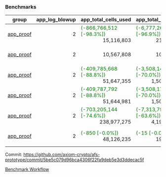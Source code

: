 ### Benchmarks
| group | app_log_blowup | app_total_cells_used | app_total_cycles | app_total_proof_time_ms | leaf_log_blowup | leaf_total_cells_used | leaf_total_cycles | leaf_total_proof_time_ms | max_segment_length | instance | alloc |
|---|---|---|---|---|---|---|---|---|---|---|---|
| [ app_proof ](https://github.com/axiom-crypto/afs-prototype/blob/gh-pages/benchmarks-pr/982/individual/base64_json-2-2-1048476-64cpu-linux-arm64-mimalloc.md) | <div style='text-align: right'> 2 </div>  | <span style='color: green'>(-866,766,512 [-98.3%])</span><div style='text-align: right'> 15,116,803 </div>  | <span style='color: green'>(-6,777,268 [-96.9%])</span><div style='text-align: right'> 217,347 </div>  | <span style='color: green'>(-38,339.0 [-95.2%])</span><div style='text-align: right'> 1,934.0 </div>  | <div style='text-align: right'> - </div>  | <div style='text-align: right'> - </div>  | <div style='text-align: right'> - </div>  | <div style='text-align: right'> - </div>  | 1048476 | 64cpu-linux-arm64 | mimalloc |
| [ app_proof ](https://github.com/axiom-crypto/afs-prototype/blob/gh-pages/benchmarks-pr/982/individual/ecrecover-2-2-1048476-64cpu-linux-arm64-mimalloc.md) | <div style='text-align: right'> 2 </div>  | <div style='text-align: right'> 10,567,808 </div>  | <div style='text-align: right'> 106,444 </div>  | <span style='color: green'>(-123.0 [-6.3%])</span><div style='text-align: right'> 1,832.0 </div>  | <div style='text-align: right'> - </div>  | <div style='text-align: right'> - </div>  | <div style='text-align: right'> - </div>  | <div style='text-align: right'> - </div>  | 1048476 | 64cpu-linux-arm64 | mimalloc |
| [ app_proof ](https://github.com/axiom-crypto/afs-prototype/blob/gh-pages/benchmarks-pr/982/individual/fibonacci-2-2-1048476-64cpu-linux-arm64-mimalloc.md) | <div style='text-align: right'> 2 </div>  | <span style='color: green'>(-409,785,668 [-88.8%])</span><div style='text-align: right'> 51,647,355 </div>  | <span style='color: green'>(-3,508,141 [-70.0%])</span><div style='text-align: right'> 1,500,219 </div>  | <span style='color: green'>(-21,695.0 [-80.8%])</span><div style='text-align: right'> 5,150.0 </div>  | <div style='text-align: right'> - </div>  | <div style='text-align: right'> - </div>  | <div style='text-align: right'> - </div>  | <div style='text-align: right'> - </div>  | 1048476 | 64cpu-linux-arm64 | mimalloc |
| [ app_proof ](https://github.com/axiom-crypto/afs-prototype/blob/gh-pages/benchmarks-pr/982/individual/fibonacci-2-2-1048476-64cpu-linux-x64-jemalloc.md) | <div style='text-align: right'> 2 </div>  | <span style='color: green'>(-409,787,792 [-88.8%])</span><div style='text-align: right'> 51,644,981 </div>  | <span style='color: green'>(-3,508,172 [-70.0%])</span><div style='text-align: right'> 1,500,219 </div>  | <span style='color: green'>(-22,285.0 [-78.2%])</span><div style='text-align: right'> 6,211.0 </div>  | <div style='text-align: right'> - </div>  | <div style='text-align: right'> - </div>  | <div style='text-align: right'> - </div>  | <div style='text-align: right'> - </div>  | 1048476 | 64cpu-linux-x64 | jemalloc |
| [ app_proof ](https://github.com/axiom-crypto/afs-prototype/blob/gh-pages/benchmarks-pr/982/individual/regex-2-2-1048476-64cpu-linux-arm64-mimalloc.md) | <div style='text-align: right'> 2 </div>  | <span style='color: green'>(-703,205,144 [-74.6%])</span><div style='text-align: right'> 238,977,275 </div>  | <span style='color: green'>(-7,313,799 [-63.6%])</span><div style='text-align: right'> 4,190,904 </div>  | <span style='color: green'>(-34,901.0 [-67.8%])</span><div style='text-align: right'> 16,557.0 </div>  | <div style='text-align: right'> - </div>  | <div style='text-align: right'> - </div>  | <div style='text-align: right'> - </div>  | <div style='text-align: right'> - </div>  | 1048476 | 64cpu-linux-arm64 | mimalloc |
| [ app_proof ](https://github.com/axiom-crypto/afs-prototype/blob/gh-pages/benchmarks-pr/982/individual/verify_fibair-2-2-1048476-64cpu-linux-arm64-mimalloc.md) | <div style='text-align: right'> 2 </div>  | <span style='color: green'>(-850 [-0.0%])</span><div style='text-align: right'> 48,126,235 </div>  | <span style='color: green'>(-15 [-0.0%])</span><div style='text-align: right'> 198,565 </div>  | <span style='color: green'>(-53.0 [-1.8%])</span><div style='text-align: right'> 2,892.0 </div>  | <div style='text-align: right'> - </div>  | <div style='text-align: right'> - </div>  | <div style='text-align: right'> - </div>  | <div style='text-align: right'> - </div>  | 1048476 | 64cpu-linux-arm64 | mimalloc |


Commit: https://github.com/axiom-crypto/afs-prototype/commit/5be5c079d96bca4306f22fa9deb5e3d3ddecac5f

[Benchmark Workflow](https://github.com/axiom-crypto/afs-prototype/actions/runs/12261187137)
